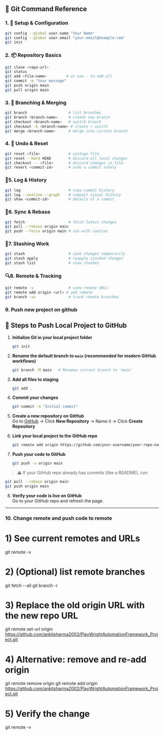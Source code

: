 ## 🚀 Git Command Reference

### 1. 🔧 Setup & Configuration
```bash
git config --global user.name "Your Name"
git config --global user.email "your.email@example.com"
git init
```

### 2. 📦 Repository Basics
```bash
git clone <repo-url>
git status
git add <file-name>         # or use . to add all
git commit -m "Your message"
git push origin main
git pull origin main
```

### 3. 🌿 Branching & Merging
```bash
git branch                   # list branches
git branch <branch-name>     # create new branch
git checkout <branch-name>   # switch branch
git checkout -b <branch-name> # create + switch
git merge <branch-name>      # merge into current branch
```

### 4. 🧹 Undo & Reset
```bash
git reset <file>             # unstage file
git reset --hard HEAD        # discard all local changes
git checkout -- <file>       # discard changes in file
git revert <commit-id>       # undo a commit safely
```

### 📜5.  Log & History
```bash
git log                      # view commit history
git log --oneline --graph    # compact visual history
git show <commit-id>         # details of a commit
```

### 🔄6.  Sync & Rebase
```bash
git fetch                    # fetch latest changes
git pull --rebase origin main
git push --force origin main # use with caution
```

### 🧪7.  Stashing Work
```bash
git stash                    # save changes temporarily
git stash apply              # reapply stashed changes
git stash list               # view stashes
```

### 🔍8.  Remote & Tracking
```bash
git remote -v                # view remote URLs
git remote add origin <url> # add remote
git branch -vv               # track remote branches
```
### 9. Push new project on github
## 🚀 Steps to Push Local Project to GitHub

1. **Initialize Git in your local project folder**
   ```bash
   git init
   ```

2. **Rename the default branch to `main` (recommended for modern GitHub workflows)**
   ```bash
   git branch -M main   # Renames current branch to 'main'
   ```

3. **Add all files to staging**
   ```bash
   git add .
   ```

4. **Commit your changes**
   ```bash
   git commit -m "Initial commit"
   ```

5. **Create a new repository on GitHub**  
   Go to [GitHub](https://github.com) → Click **New Repository** → Name it → Click **Create Repository**

6. **Link your local project to the GitHub repo**
   ```bash
   git remote add origin https://github.com/your-username/your-repo-name.git
   ```

7. **Push your code to GitHub**
   ```bash
   git push -u origin main
   ```

> ⚠️ If your GitHub repo already has commits (like a README), run:
```bash
git pull --rebase origin main
git push origin main
```

8. **Verify your code is live on GitHub**  
   Go to your GitHub repo and refresh the page.
---

### 10. Change remote and push code to remote
# 1) See current remotes and URLs
git remote -v

# 2) (Optional) list remote branches
git fetch --all
git branch -r

# 3) Replace the old origin URL with the new repo URL
git remote set-url origin https://github.com/ankitsharma2002/PlayWrightAutomationFramework_Project.git

# 4) Alternative: remove and re-add origin
git remote remove origin
git remote add origin https://github.com/ankitsharma2002/PlayWrightAutomationFramework_Project.git

# 5) Verify the change
git remote -v
